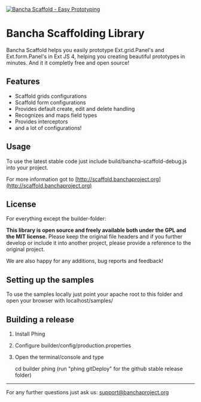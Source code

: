 [![Bancha Scaffold - Easy Prototyping](http://files.banchaproject.org/tl_files/Bancha/images/bancha-scaffold/bancha-scaffold-claim.jpg)](http://scaffold.banchaproject.org/)


Bancha Scaffolding Library
=========================

Bancha Scaffold helps you easily prototype Ext.grid.Panel's and Ext.form.Panel's in Ext JS 4, helping you creating beautiful prototypes in minutes. And it it completly free and open source!

Features
--------

* Scaffold grids configurations
* Scaffold form configurations
* Provides default create, edit and delete handling
* Recognizes and maps field types
* Provides interceptors
* and a lot of configurations!


Usage
-----

To use the latest stable code just include build/bancha-scaffold-debug.js into your project.


For more information got to [http://scaffold.banchaproject.org](http://scaffold.banchaproject.org)

License
-------

For everything except the builder-folder:

__This library is open source and freely available both under the GPL and the MIT license.__
Please keep the original file headers and if you further develop or include it into another project, please provide a reference to the original project.

We are also happy for any additions, bug reports and feedback!


Setting up the samples
----------------------

To use the samples locally just point your apache root to this folder and open your browser with localhost/samples/


Building a release
-------------------

1. Install Phing
1. Configure builder/config/production.properties
1. Open the terminal/console and type

      cd builder
      phing
      (run "phing gitDeploy" for the github stable release folder)


------------------------------
For any further questions just ask us: support@banchaproject.org
